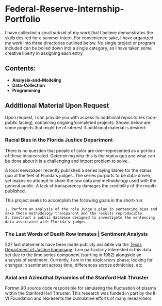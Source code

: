 # Federal-Reserve-Internship-Portfolio

I have collected a small subset of my work that I believe demonstrates the skills desired for a summer intern. For convenience sake, I have organized my work into three directories outlined below. No single project or program included can be boiled down into a single category, so I have taken some creative liberty in assigning each entry. 

## Contents:

- **Analysis-and-Modeling**
- **Data-Collection**
- **Programming**


## Additional Material Upon Request
Upon request, I can provide you with access to additional repositories (non-public facing), containing ongoing/completed projects. Shown below are some projects that might be of interest if additional material is desired:  

### Racial Bias in the Florida Justice Department
There is no question that people of color are over-represented as a portion of those incarcerated. Determining why this is the status quo and what can be done about it is a challenging and import problem to solve. 

A local newspaper recently published a series laying blame for the status quo at the feet of Florida's judges. The series purports to be data-driven, yet makes no attempt to share the raw data and methodology used with the general public. A lack of transparency damages the credibility of the results published. 

This project seeks to accomplish the following goals in the short-run:
	
    1. Perform an analysis of the role Judge's play in sentencing bias and make these methodology transparent and the results reproducible.
    2. Construct a public database designed to investigate the sentencing data associated with Florida's judges


### The Last Words of Death Row Inmates | Sentiment Analysis
527 last statements have been made publicly available via the [Texas Department of Justice homepage](https://www.tdcj.state.tx.us/death_row/dr_executed_offenders.html). I am particularly interested in this data set due to the time series component (starting in 1982) alongside an analysis of sentiment. Currently, I am in the exploratory phase; looking for changes in sentiment across time, differences across ethnicities, etc. 

### Axial and Azimuthal Dynamics of the Stanford Hall Thruster
Fortran 90 source code responsible for simulating the fluctuation of plasma within the Stanford Hall Thruster.  This research was funded in part by the II-VI Foundation and represents the cumulative efforts of many researchers.  
